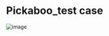 # Pickaboo_test case				
										
![image](https://github.com/parthadebnath99/Test_Case/assets/43374147/aad1708d-ac6f-4c0b-a8e9-2e7096adae79)
